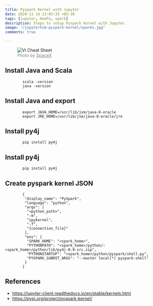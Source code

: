 ```yaml
---
title: Pyspark Kernel with Jupyter
date: 2020-11-14 13:03:33 +05:30
tags: [jupyter, HowTo, spark]
description: Steps to setup Pyspark Kernel with Jupyter.
image: "/jupyterhub-pyspark-kernel/sparks.jpg"
comments: true

---
```

<figure>
<img src="spacex.jpg" alt="Vi Cheat Sheet">
<figcaption style="color: grey !important;"> 
        Photo by <a href="https://unsplash.com/@spacex" style="color: grey !important;" target="_blank">SpaceX</a> 
    </figcaption>
</figure>

## Install Java and Scala
```
        scala -version
        java -version
```

## Install Java and export
```
        export JAVA_HOME=/usr/lib/jvm/java-8-oracle
        export JRE_HOME=/usr/lib/jvm/java-8-oracle/jre
```


## Install py4j
```
        pip install py4j
```

## Install py4j
```
        pip install py4j
```

## Create pyspark kernel JSON
```
        {
         "display_name": "PySpark",
         "language": "python",
         "argv": [
          "<python_path>",
          "-m",
          "ipykernel",
          "-f",
          "{connection_file}"
         ],
         "env": {
          "SPARK_HOME": "<spark_home>",
          "PYTHONPATH": "<spark_home>/python/:<spark_home>/python/lib/py4j-0.9-src.zip",
          "PYTHONSTARTUP": "<spark_home>/python/pyspark/shell.py",
          "PYSPARK_SUBMIT_ARGS": "--master local[*] pyspark-shell"
         }
        }
```
## References
- <https://jupyter-client.readthedocs.io/en/stable/kernels.html>
- <https://pypi.org/project/pyspark-kernel/>